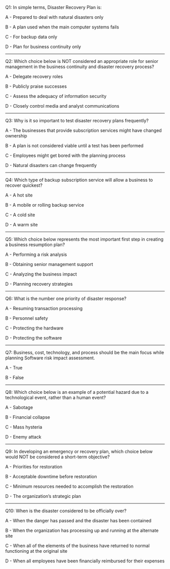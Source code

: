 Q1: In simple terms, Disaster Recovery Plan is:

A - Prepared to deal with natural disasters only

B - A plan used when the main computer systems fails

C - For backup data only

D - Plan for business continuity only

---

Q2: Which choice below is NOT considered an appropriate role for senior management in the business continuity and disaster recovery process?

A - Delegate recovery roles

B - Publicly praise successes

C - Assess the adequacy of information security

D - Closely control media and analyst communications

---

Q3: Why is it so important to test disaster recovery plans frequently?

A - The businesses that provide subscription services might have changed ownership

B - A plan is not considered viable until a test has been performed

C - Employees might get bored with the planning process

D - Natural disasters can change frequently

---

Q4: Which type of backup subscription service will allow a business to recover quickest?

A - A hot site

B - A mobile or rolling backup service

C - A cold site

D - A warm site

---

Q5: Which choice below represents the most important first step in creating a business resumption plan?

A - Performing a risk analysis

B - Obtaining senior management support

C - Analyzing the business impact

D - Planning recovery strategies

---

Q6: What is the number one priority of disaster response?

A - Resuming transaction processing

B - Personnel safety

C - Protecting the hardware

D - Protecting the software

---

Q7: Business, cost, technology, and process should be the main focus while planning Software risk impact assessment.

A - True

B - False

---

Q8: Which choice below is an example of a potential hazard due to a technological event, rather than a human event?


A - Sabotage

B - Financial collapse

C - Mass hysteria

D - Enemy attack

---

Q9: In developing an emergency or recovery plan, which choice below would NOT be considered a short-term objective?

A - Priorities for restoration

B - Acceptable downtime before restoration

C - Minimum resources needed to accomplish the restoration

D - The organization’s strategic plan

---

Q10: When is the disaster considered to be officially over?

A - When the danger has passed and the disaster has been contained

B - When the organization has processing up and running at the alternate site

C - When all of the elements of the business have returned to normal functioning at the original site

D - When all employees have been financially reimbursed for their expenses

